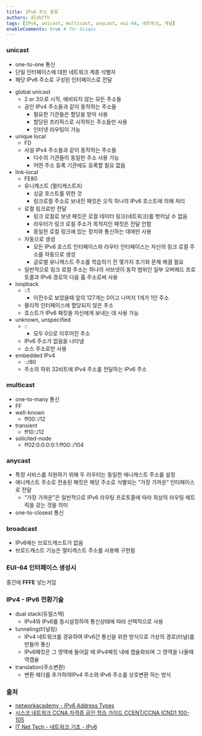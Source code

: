 ```yaml
---
title: IPv6 주소 종류
authors: dldkffh
tags: [IPv6, unicast, multicast, anycast, eui-64, 네트워크, 개념]
enableComments: true # for Gisqus
---
```


### unicast

- one-to-one 통신
- 단일 인터페이스에 대한 네트워크 계층 식별자
- 해당 IPv6 주소로 구성된 인터페이스로 전달
<!--truncate-->
- global unicast
  - 2 or 3으로 시작, 예비되지 않는 모든 주소들
  - 공인 IPv4 주소들과 같이 동작하는 주소들
    - 필요한 기관들은 할당을 받아 사용
    - 할당된 프리픽스로 시작하는 주소들만 사용
    - 인터넷 라우팅이 가능
- unique local
  - FD
  - 사설 IPv4 주소들과 같이 동작하는 주소들
    - 다수의 기관들이 동일한 주소 사용 가능
    - 어떤 주소 등록 기관에도 등록할 필요 없음
- link-local
  - FE80
  - 유니캐스트 (멀티캐스트X)
    - 싱글 호스트를 위한 것
    - 링크로컬 주소로 보내진 패킷은 오직 하나의 IPv6 호스트에 의해 처리
  - 로컬 링크로만 전달
    - 링크 로컬로 보낸 패킷은 로컬 데이터 링크(네트워크)를 벗어날 수 없음
    - 라우터가 링크 로컬 주소가 목적지인 패킷은 전달 안함
    - 동일한 로컬 링크에 있는 장치와 통신하는 데에만 사용
  - 자동으로 생성
    - 모든 IPv6 호스트 인터페이스와 라우터 인터페이스는 자신의 링크 로컬 주소를 자동으로 생성
    - 글로벌 유니캐스트 주소를 학습하기 전 몇가지 초기화 문제 해결 필요
  - 일반적으로 링크 로컬 주소는 하나의 서브넷이 동작 범위인 일부 오버헤드 프로토콜과 IPv6 경로의 다음 홉 주소로써 사용
- loopback
  - ::1
    - 이진수로 보았을때 앞의 127개는 0이고 나머지 1개가 1인 주소
  - 물리적 인터페이스에 할당되지 않은 주소
  - 호스트가 IPv6 패킷을 자신에게 보내는 데 사용 가능
- unknown, unspecified
  - ::
    - 모두 0으로 이루어진 주소
  - IPv6 주소가 없음을 나타냄
  - 소스 주소로만 사용
- embedded IPv4
  - ::/80
  - 주소의 하위 32비트에 IPv4 주소를 전달하는 IPv6 주소

### multicast

- one-to-many 통신
- FF
- well-known
  - ff00::/12
- transient
  - ff10::/12
- solicited-node
  - ff02:0:0:0:0:1:ff00::/104

### anycast

- 특정 서비스를 지원하기 위해 두 라우터는 동일한 애니캐스트 주소를 설정
- 애니캐스트 주소로 전송된 패킷은 해당 주소로 식별되는 “가장 가까운” 인터페이스로 전달
  - “가장 가까운”은 일반적으로 IPv6 라우팅 프로토콜에 따라 최상의 라우팅 메트릭을 갖는 것을 의미
- one-to-closest 통신

### broadcast

- IPv6에는 브로드캐스트가 없음
- 브로드캐스트 기능은 멀티캐스트 주소를 사용해 구현됨

### EUI-64 인터페이스 생성시

중간에 **FFFE** 넣는거임

### IPv4 - IPv6 전환기술

- dual stack(듀얼스택)
  - IPv4와 IPv6를 동시설정하여 통신상태에 따라 선택적으로 사용
- tunneling(터널링)
  - IPv4 네트워크를 경유하여 IPv6간 통신을 위한 방식으로 가상의 경로(터널)를 만들어 통신
  - IPv6패킷은 그 영역에 들어갈 때 IPv4패킷 내에 캡슐화되며 그 영역을 나올때 역캡슐
- translation(주소변환)
  - 변환 헤더를 추가하여IPv4 주소와 IPv6 주소를 상호변환 하는 방식

### 출처

- [networkacademy - IPv6 Address Types](https://www.networkacademy.io/ccna/ipv6/ipv6-address-types)
- [시스코 네트워크 CCNA 자격증 공인 학습 가이드 CCENT/CCNA ICND1 100-105](https://www.cyber.co.kr/book/item/5604)
- [IT Net Tech - 네트워크 기초 - IPv6](https://daengsik.tistory.com/9)
